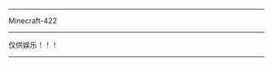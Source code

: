 ******************************************
Minecraft-422
******************************************
仅供娱乐！！！
******************************************